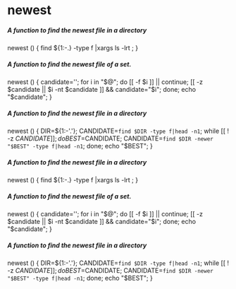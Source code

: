 # newest

##### A function to find the newest file in a directory

   newest  () { find ${1:-\.} -type f |xargs ls -lrt ; }

##### A function to find the newest file of a set.

   newest  () { candidate=''; for i in "$@"; do [[ -f $i ]] || continue;  [[ -z $candidate || $i -nt $candidate ]] && candidate="$i"; done; echo "$candidate"; }

##### A function to find the newest file in a directory

   newest  () { DIR=${1:-'.'};  CANDIDATE=`find $DIR -type f|head -n1`; while [[ ! -z $CANDIDATE ]]; do BEST=$CANDIDATE; CANDIDATE=`find $DIR -newer "$BEST" -type f|head -n1`; done; echo "$BEST"; }

##### A function to find the newest file in a directory

   newest  () { find ${1:-\.} -type f |xargs ls -lrt ; }

##### A function to find the newest file of a set.

   newest  () { candidate=''; for i in "$@"; do [[ -f $i ]] || continue;  [[ -z $candidate || $i -nt $candidate ]] && candidate="$i"; done; echo "$candidate"; }

##### A function to find the newest file in a directory

   newest  () { DIR=${1:-'.'};  CANDIDATE=`find $DIR -type f|head -n1`; while [[ ! -z $CANDIDATE ]]; do BEST=$CANDIDATE; CANDIDATE=`find $DIR -newer "$BEST" -type f|head -n1`; done; echo "$BEST"; }
